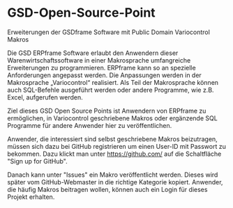 # GSD-Open-Source-Point
Erweiterungen der GSDframe Software mit Public Domain Variocontrol Makros

Die GSD ERPframe Software erlaubt den Anwendern dieser Warenwirtschaftssoftware in einer Makrosprache umfangreiche Erweiterungen zu programmieren. ERPframe kann so an spezielle Anforderungen angepasst werden. Die Anpassungen werden in der Makrosprache „Variocontrol“ realisiert. Als Teil der Makrosprache können auch SQL-Befehle ausgeführt werden oder andere Programme, wie z.B. Excel, aufgerufen werden.

Ziel dieses GSD Open Source Points ist Anwendern von ERPframe zu ermöglichen, in Variocontrol geschriebene Makros oder ergänzende SQL Programme für andere Anwender hier zu veröffentlichen.

Anwender, die interessiert sind selbst geschriebene Makros beizutragen, müssen sich dazu bei GitHub registrieren um einen User-ID mit Passwort zu bekommen. Dazu klickt man unter https://github.com/ auf die Schaltfläche "Sign up for GitHub". 

Danach kann unter "Issues" ein Makro veröffentlicht werden. Dieses wird später vom GitHub-Webmaster in die richtige Kategorie kopiert. Anwender, die häufig Makros beitragen wollen, können auch ein Login für dieses Projekt erhalten.
